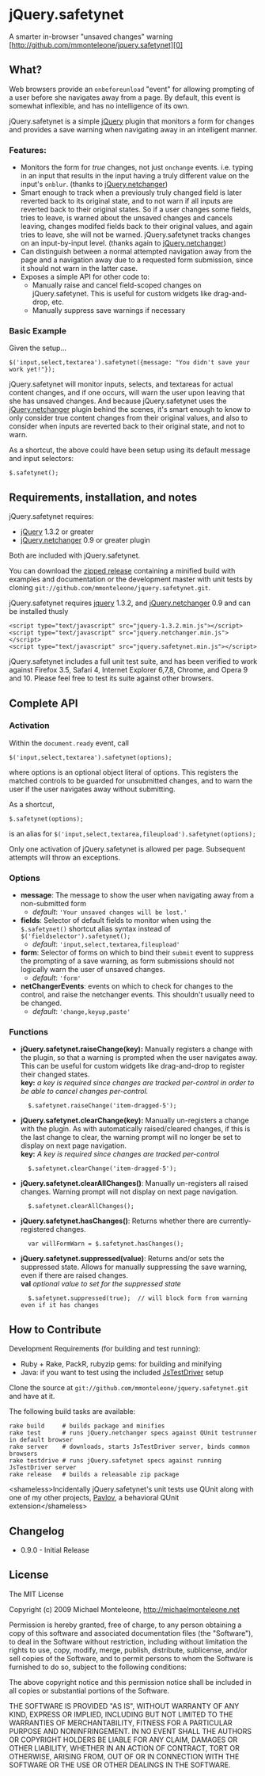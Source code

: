 jQuery.safetynet
================
A smarter in-browser "unsaved changes" warning  
[http://github.com/mmonteleone/jquery.safetynet][0]  

What?
-----

Web browsers provide an `onbeforeunload` "event" for allowing prompting of a user before she navigates away from a page.  By default, this event is somewhat inflexible, and has no intelligence of its own.

jQuery.safetynet is a simple [jQuery][3] plugin that monitors a form for changes and provides a save warning when navigating away in an intelligent manner.

### Features:

* Monitors the form for *true* changes, not just `onchange` events.  i.e. typing in an input that results in the input having a truly  different value on the input's `onblur`. (thanks to [jQuery.netchanger][9])
* Smart enough to track when a previously truly changed field is later reverted back to its original state, and to not warn if all inputs are reverted back to their original states.  So if a user changes some fields, tries to leave, is warned about the unsaved changes and cancels leaving, changes modifed fields back to their original values, and again tries to leave, she will not be warned.  jQuery.safetynet tracks changes on an input-by-input level.  (thanks again to  [jQuery.netchanger][9])
* Can distinguish between a normal attempted navigation away from the page and a navigation away due to a requested form submission, since it should not warn in the latter case.
* Exposes a simple API for other code to: 
  * Manually raise and cancel field-scoped changes on jQuery.safetynet.  This is useful for custom widgets like drag-and-drop, etc.
  * Manually suppress save warnings if necessary

### Basic Example

Given the setup...  

    $('input,select,textarea').safetynet({message: "You didn't save your work yet!"});
   
jQuery.safetynet will monitor inputs, selects, and textareas for actual content changes, and if one occurs, will warn the user upon leaving that she has unsaved changes.  And because jQuery.safetynet uses the [jQuery.netchanger][9] plugin behind the scenes, it's smart enough to know to only consider true content changes from their original values, and also to consider when inputs are reverted back to their original state, and not to warn.

As a shortcut, the above could have been setup using its default message and input selectors:

    $.safetynet();
    

Requirements, installation, and notes
-------------------------------------

jQuery.safetynet requires:

* [jQuery][3] 1.3.2 or greater
* [jQuery.netchanger][9] 0.9 or greater plugin

Both are included with jQuery.safetynet.

You can download the [zipped release][8] containing a minified build with examples and documentation or the development master with unit tests by cloning `git://github.com/mmonteleone/jquery.safetynet.git`.

jQuery.safetynet requires [jquery][3] 1.3.2, and [jQuery.netchanger][9] 0.9 and can be installed thusly 

    <script type="text/javascript" src="jquery-1.3.2.min.js"></script>
    <script type="text/javascript" src="jquery.netchanger.min.js"></script>
    <script type="text/javascript" src="jquery.safetynet.min.js"></script>

jQuery.safetynet includes a full unit test suite, and has been verified to work against Firefox 3.5, Safari 4, Internet Explorer 6,7,8, Chrome, and Opera 9 and 10.  Please feel free to test its suite against other browsers.

Complete API
------------

### Activation

Within the `document.ready` event, call

    $('input,select,textarea').safetynet(options);
   
where options is an optional object literal of options.  This registers the matched controls to be guarded for unsubmitted changes, and to warn the user if the user navigates away without submitting.

As a shortcut,    

    $.safetynet(options);  

is an alias for `$('input,select,textarea,fileupload').safetynet(options);`

Only one activation of jQuery.safetynet is allowed per page.  Subsequent attempts will throw an exceptions.

### Options

* **message**: The message to show the user when navigating away from a non-submitted form
  * *default*: `'Your unsaved changes will be lost.'`
* **fields**: Selector of default fields to monitor when using the `$.safetynet()` shortcut alias syntax instead of `$('fieldselector').safetynet();`
  * *default*: `'input,select,textarea,fileupload'`
* **form**: Selector of forms on which to bind their `submit` event to suppress the prompting of a save warning, as form submissions should not logically warn the user of unsaved changes.
  * *default*: `'form'`
* **netChangerEvents**: events on which to check for changes to the control, and raise the netchanger events.  This shouldn't usually need to be changed.
  * *default*: `'change,keyup,paste'`

### Functions

* **jQuery.safetynet.raiseChange(key):**  Manually registers a change with the plugin, so that a warning is prompted when the user navigates away. This can be useful for custom widgets like drag-and-drop to register their changed states.  
**key:** *a key is required since changes are tracked per-control in order to be able to cancel changes per-control.*

        $.safetynet.raiseChange('item-dragged-5');

* **jQuery.safetynet.clearChange(key):**  Manually un-registers a change with the plugin.  As with automatically raised/cleared changes, if this is the last change to clear, the warning prompt will no longer be set to display on next page navigation.  
**key:** *A key is required since changes are tracked per-control*
    
        $.safetynet.clearChange('item-dragged-5');

* **jQuery.safetynet.clearAllChanges()**:  Manually un-registers all raised changes.  Warning prompt will not display on next page navigation.

        $.safetynet.clearAllChanges();

* **jQuery.safetynet.hasChanges()**:  Returns whether there are currently-registered changes.

        var willFormWarn = $.safetynet.hasChanges();

* **jQuery.safetynet.suppressed(value)**:  Returns and/or sets the suppressed state.  Allows for manually suppressing the save warning, even if there are raised changes.  
**val** *optional value to set for the suppressed state*

        $.safetynet.suppressed(true);  // will block form from warning even if it has changes

How to Contribute
-----------------

Development Requirements (for building and test running):

* Ruby + Rake, PackR, rubyzip gems: for building and minifying
* Java: if you want to test using the included [JsTestDriver][6] setup

Clone the source at `git://github.com/mmonteleone/jquery.safetynet.git` and have at it.

The following build tasks are available:

    rake build     # builds package and minifies
    rake test      # runs jQuery.netchanger specs against QUnit testrunner in default browser
    rake server    # downloads, starts JsTestDriver server, binds common browsers
    rake testdrive # runs jQuery.safetynet specs against running JsTestDriver server
    rake release   # builds a releasable zip package

&lt;shameless&gt;Incidentally jQuery.safetynet's unit tests use QUnit along with one of my other projects, [Pavlov][4], a behavioral QUnit extension&lt;/shameless&gt;

Changelog
---------

* 0.9.0 - Initial Release

License
-------

The MIT License

Copyright (c) 2009 Michael Monteleone, http://michaelmonteleone.net

Permission is hereby granted, free of charge, to any person obtaining
a copy of this software and associated documentation files (the
"Software"), to deal in the Software without restriction, including
without limitation the rights to use, copy, modify, merge, publish,
distribute, sublicense, and/or sell copies of the Software, and to
permit persons to whom the Software is furnished to do so, subject to
the following conditions:

The above copyright notice and this permission notice shall be
included in all copies or substantial portions of the Software.

THE SOFTWARE IS PROVIDED "AS IS", WITHOUT WARRANTY OF ANY KIND,
EXPRESS OR IMPLIED, INCLUDING BUT NOT LIMITED TO THE WARRANTIES OF
MERCHANTABILITY, FITNESS FOR A PARTICULAR PURPOSE AND
NONINFRINGEMENT. IN NO EVENT SHALL THE AUTHORS OR COPYRIGHT HOLDERS BE
LIABLE FOR ANY CLAIM, DAMAGES OR OTHER LIABILITY, WHETHER IN AN ACTION
OF CONTRACT, TORT OR OTHERWISE, ARISING FROM, OUT OF OR IN CONNECTION
WITH THE SOFTWARE OR THE USE OR OTHER DEALINGS IN THE SOFTWARE.

[0]: http://github.com/mmonteleone/jquery.safetynet "jQuery.safetynet"
[1]: http://michaelmonteleone.net "Michael Monteleone"
[3]: http://jquery.com "jQuery"
[4]: http://github.com/mmonteleone/pavlov "Pavlov"
[6]: http://code.google.com/p/js-test-driver/ "JsTestDriver"
[7]: http://github.com/mmonteleone/jquery.safetynet/raw/master/jquery.safetynet.js "raw safetynet script"
[8]: http://cloud.github.com/downloads/mmonteleone/jquery.safetynet/jquery.safetynet.zip "jQuery.safetynet Release"
[9]: http://github.com/mmonteleone/jquery.netchanger "jQuery.netchanger"